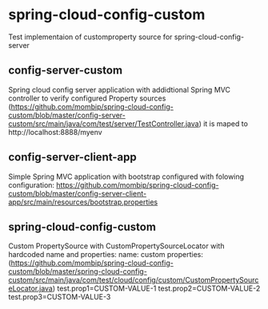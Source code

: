 # spring-cloud-config-custom
Test implementaion of customproperty source for spring-cloud-config-server
## config-server-custom
Spring cloud config server application with addidtional Spring MVC controller to verify configured Property sources (https://github.com/mombip/spring-cloud-config-custom/blob/master/config-server-custom/src/main/java/com/test/server/TestController.java) it is maped to http://localhost:8888/myenv

## config-server-client-app
Simple Spring MVC application with bootstrap configured with folowing configuration: https://github.com/mombip/spring-cloud-config-custom/blob/master/config-server-client-app/src/main/resources/bootstrap.properties

## spring-cloud-config-custom
Custom PropertySource with CustomPropertySourceLocator with hardcoded name and properties:
name: custom
properties: (https://github.com/mombip/spring-cloud-config-custom/blob/master/spring-cloud-config-custom/src/main/java/com/test/cloud/config/custom/CustomPropertySourceLocator.java)
		test.prop1=CUSTOM-VALUE-1
		test.prop2=CUSTOM-VALUE-2
		test.prop3=CUSTOM-VALUE-3



